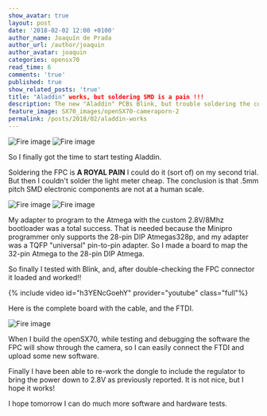 ```yaml
---
show_avatar: true
layout: post
date: '2018-02-02 12:00 +0100'
author_name: Joaquín de Prada
author_url: /author/joaquin
author_avatar: joaquin
categories: opensx70
read_time: 6
comments: 'true'
published: true
show_related_posts: 'true'
title: "Aladdin" works, but soldering SMD is a pain !!!
description: The new "Aladdin" PCBs Blink, but trouble soldering the components.
feature_image: SX70_images/openSX70-cameraporn-2
permalink: /posts/2018/02/aladdin-works
---
```


![Fire image]({{site.url}}/{{site.baseurl}}img/2018/02/aladdin-blink-01.jpg)
![Fire image]({{site.url}}/{{site.baseurl}}img/2018/02/aladdin-blink-02.jpg)

So I finally got the time to start testing Aladdin. 

Soldering the FPC is **A ROYAL PAIN** I could do it (sort of) on my second trial. But then I couldn't solder the light meter cheap.
The conclusion is that .5mm pitch SMD electronic components are not at a human scale.

![Fire image]({{site.url}}/{{site.baseurl}}img/2018/02/aladdin-blink-03.jpg)
![Fire image]({{site.url}}/{{site.baseurl}}img/2018/02/aladdin-blink-04.jpg)

My adapter to program to the Atmega with the custom 2.8V/8Mhz bootloader was a total success. 
That is needed because the Minipro programmer only supports the 28-pin DIP Atmegas328p, and my adapter was a TQFP "universal" pin-to-pin adapter.
So I made a board to map the 32-pin Atmega to the 28-pin DIP Atmega.

So finally I tested with Blink, and, after double-checking the FPC connector it loaded and worked!!

{% include video id="h3YENcGoehY" provider="youtube" class="full"%} 

Here is the complete board with the cable, and the FTDI. 

![Fire image]({{site.url}}/{{site.baseurl}}img/2018/02/aladdin-blink-05.jpg)

When I build the openSX70, while testing and debugging the software the FPC will show through the camera, so I can easily connect the FTDI and upload some new software.

Finally I have been able to re-work the dongle to include the regulator to bring the power down to 2.8V as previously reported. It is not nice, but I hope it works!

I hope tomorrow I can do much more software and hardware tests.


